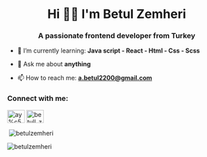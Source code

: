 <h1 align="center">Hi 👋🏻 I'm Betul Zemheri</h1>
<h3 align="center">A passionate frontend developer from Turkey</h3>

- 🌱 I’m currently learning: **Java script - React - Html - Css - Scss**

- 💬 Ask me about **anything**

- 📫 How to reach me: **a.betul2200@gmail.com**

<h3 align="left">Connect with me:</h3>
<p align="left">
<a href="https://linkedin.com/in/ay%c5%9fe-bet%c3%bcl-zemheri-31a94622b/" target="blank"><img align="center" src="https://raw.githubusercontent.com/rahuldkjain/github-profile-readme-generator/master/src/images/icons/Social/linked-in-alt.svg" alt="ay%c5%9fe-bet%c3%bcl-zemheri-31a94622b/" height="30" width="40" /></a>
<a href="https://instagram.com/betull_zemherii/" target="blank"><img align="center" src="https://raw.githubusercontent.com/rahuldkjain/github-profile-readme-generator/master/src/images/icons/Social/instagram.svg" alt="betull_zemherii/" height="30" width="40" /></a>
</p>

<p>&nbsp;<img align="center" src="https://github-readme-stats.vercel.app/api?username=betulzemheri&show_icons=true&locale=en" alt="betulzemheri" /></p>

<p><img align="center" src="https://github-readme-streak-stats.herokuapp.com/?user=betulzemheri&" alt="betulzemheri" /></p>

